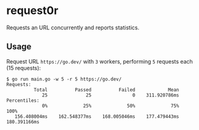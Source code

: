 # request0r

Requests an URL concurrently and reports statistics.

## Usage

Request URL `https://go.dev/` with `3` workers, performing `5` requests each (15 requests):

    $ go run main.go -w 5 -r 5 https://go.dev/
    Requests:
              Total          Passed          Failed            Mean
                 25              25               0    311.920786ms
    Percentiles:
                 0%             25%             50%             75%            100%
       156.408004ms    162.548377ms    168.005046ms    177.479443ms    180.391166ms
